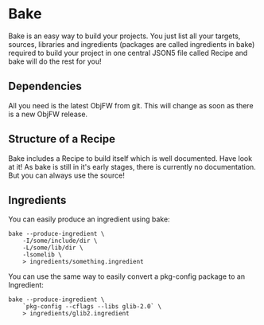 Bake
====

Bake is an easy way to build your projects. You just list all your targets,
sources, libraries and ingredients (packages are called ingredients in bake)
required to build your project in one central JSON5 file called Recipe and
bake will do the rest for you!

Dependencies
------------

All you need is the latest ObjFW from git. This will change as soon as there is
a new ObjFW release.

Structure of a Recipe
---------------------

Bake includes a Recipe to build itself which is well documented. Have look at
it!
As bake is still in it's early stages, there is currently no documentation. But
you can always use the source!

Ingredients
-----------

You can easily produce an ingredient using bake:
```
bake --produce-ingredient \
	-I/some/include/dir \
	-L/some/lib/dir \
	-lsomelib \
	> ingredients/something.ingredient
```

You can use the same way to easily convert a pkg-config package to an
Ingredient:
```
bake --produce-ingredient \
	`pkg-config --cflags --libs glib-2.0` \
	> ingredients/glib2.ingredient
```
